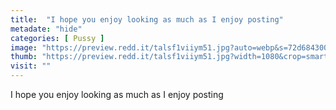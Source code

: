 ```yaml
---
title:  "I hope you enjoy looking as much as I enjoy posting"
metadate: "hide"
categories: [ Pussy ]
image: "https://preview.redd.it/talsf1viiym51.jpg?auto=webp&s=72d68430063a4ef70c57fdce84a27f2ebd853d6b"
thumb: "https://preview.redd.it/talsf1viiym51.jpg?width=1080&crop=smart&auto=webp&s=899dd8cd643697d06cd14c0c78edba000de6983f"
visit: ""
---
```

I hope you enjoy looking as much as I enjoy posting
